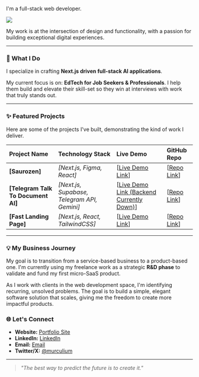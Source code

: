 I'm a full-stack web developer.

<img src="https://skillicons.dev/icons?i=nextjs" />

My work is at the intersection of design and functionality, with a passion for building exceptional digital experiences.

---

### 🚀 What I Do

I specialize in crafting **Next.js driven full-stack AI applications**.

My current focus is on: **EdTech for Job Seekers & Professionals**. I help them build and elevate their skill-set so they win at interviews with work that truly stands out.

---

### ✨ Featured Projects

Here are some of the projects I've built, demonstrating the kind of work I deliver.

| Project Name | Technology Stack | Live Demo | GitHub Repo |
| :--- | :--- | :--- | :--- |
| **[Saurozen]** | _[Next.js, Figma, React]_ | [[Live Demo Link](https://saurozen.vercel.app/)] | [[Repo Link](https://github.com/m-urculu/saurozen-ecom?tab=readme-ov-file)] |
| **[Telegram Talk To Document AI]** | _[Next.js, Supabase, Telegram API, Gemini]_ | [[Live Demo Link (Backend Currently Down)](https://docbot-ai-five.vercel.app/)] | [[Repo Link](https://github.com/m-urculu/telegram-doc-bot)] |
| **[Fast Landing Page]** | _[Next.js, React, TailwindCSS]_ | [[Live Demo Link](https://fastlandingpage-site.vercel.app/)] | [[Repo Link](https://github.com/m-urculu/fastlandingpage-site)] |

---

### 💡 My Business Journey

My goal is to transition from a service-based business to a product-based one. I'm currently using my freelance work as a strategic **R&D phase** to validate and fund my first micro-SaaS product.

As I work with clients in the web development space, I'm identifying recurring, unsolved problems. The goal is to build a simple, elegant software solution that scales, giving me the freedom to create more impactful products.

### 🌐 Let's Connect

- **Website:** [Portfolio Site](https://marcelo-portfolio-five.vercel.app/)
- **LinkedIn:** [LinkedIn](https://www.linkedin.com/in/marcelo-oliveira-1445b5222/)
- **Email:** [Email](mailto:mrcel@gmail.com)
- **Twitter/X:** [@murculium](https://x.com/murculium)

---

> *"The best way to predict the future is to create it."*
